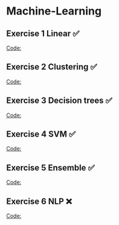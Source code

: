 ﻿# Machine-Learning

## Exercise 1 Linear ✅
[Code:](https://github.com/Ziol3k/Machine-Learning/blob/master/linear/025_Exercises.ipynb)

## Exercise 2 Clustering ✅
[Code:](https://github.com/Ziol3k/Machine-Learning/blob/master/clustering/047Clustering_Exercises.ipynb)

## Exercise 3 Decision trees ✅
[Code:](https://github.com/Ziol3k/Machine-Learning/blob/master/trees/055Decision_trees_Exercises.ipynb)

## Exercise 4 SVM ✅
[Code:](https://github.com/Ziol3k/Machine-Learning/blob/master/svm/065_SVM_Exercises.ipynb)

## Exercise 5 Ensemble ✅
[Code:](https://github.com/Ziol3k/Machine-Learning/blob/master/ensemble/075Ensemble_Exercises.ipynb)

## Exercise 6 NLP ❌
[Code:]()
